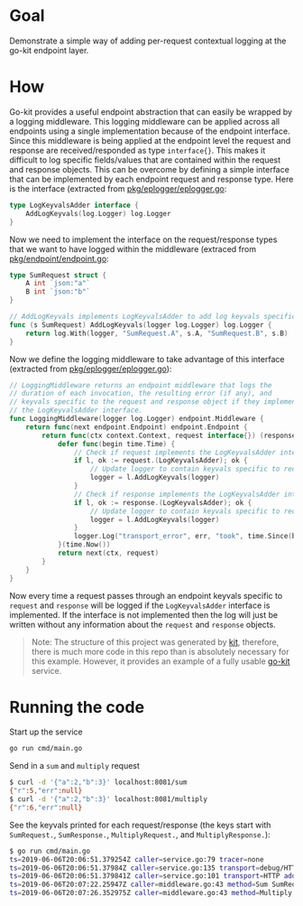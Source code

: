 # Goal

Demonstrate a simple way of adding per-request contextual logging at the go-kit 
endpoint layer. 

# How

Go-kit provides a useful endpoint abstraction that can easily be wrapped by a logging middleware.
This logging middleware can be applied across all endpoints using a single implementation because of the endpoint
interface. Since this middleware is being applied at the endpoint level the request and response are received/responded
as type `interface{}`. This makes it difficult to log specific fields/values that are contained within the request
and response objects. This can be overcome by defining a simple interface that can be implemented by each endpoint 
request and response type. Here is the interface (extracted from [pkg/eplogger/eplogger.go](pkg/eplogger/eplogger.go):

```go
type LogKeyvalsAdder interface {
	AddLogKeyvals(log.Logger) log.Logger
}
```

Now we need to implement the interface on the request/response types that we want to have logged within the 
middleware (extraced from [pkg/endpoint/endpoint.go](pkg/endpoint/endpoint.go):

```go
type SumRequest struct {
	A int `json:"a"`
	B int `json:"b"`
}

// AddLogKeyvals implements LogKeyvalsAdder to add log keyvals specific to SumRequest
func (s SumRequest) AddLogKeyvals(logger log.Logger) log.Logger {
	return log.With(logger, "SumRequest.A", s.A, "SumRequest.B", s.B)
}
```

Now we define the logging middleware to take advantage of this 
interface (extracted from [pkg/eplogger/eplogger.go](pkg/eplogger/eplogger.go)):

```go
// LoggingMiddleware returns an endpoint middleware that logs the
// duration of each invocation, the resulting error (if any), and
// keyvals specific to the request and response object if they implement
// the LogKeyvalsAdder interface.
func LoggingMiddleware(logger log.Logger) endpoint.Middleware {
	return func(next endpoint.Endpoint) endpoint.Endpoint {
		return func(ctx context.Context, request interface{}) (response interface{}, err error) {
			defer func(begin time.Time) {
				// Check if request implements the LogKeyvalsAdder interface
				if l, ok := request.(LogKeyvalsAdder); ok {
					// Update logger to contain keyvals specific to request
					logger = l.AddLogKeyvals(logger)
				}
				// Check if response implements the LogKeyvalsAdder interface
				if l, ok := response.(LogKeyvalsAdder); ok {
					// Update logger to contain keyvals specific to request
					logger = l.AddLogKeyvals(logger)
				}
				logger.Log("transport_error", err, "took", time.Since(begin))
			}(time.Now())
			return next(ctx, request)
		}
	}
}
```

Now every time a request passes through an endpoint keyvals specific to `request` and `response` will be logged
if the `LogKeyvalsAdder` interface is implemented. If the interface is not implemented then the log will just be
written without any information about the `request` and `response` objects.

> Note: The structure of this project was generated by [kit](https://github.com/kujtimiihoxha/kit), therefore, there is 
much more code in this repo than is absolutely necessary for this example. However, it provides an example of a fully 
usable [go-kit](https://github.com/go-kit/kit) service.

# Running the code

Start up the service

```bash
go run cmd/main.go 
```

Send in a `sum` and `multiply` request

```bash
$ curl -d '{"a":2,"b":3}' localhost:8081/sum
{"r":5,"err":null}
$ curl -d '{"a":2,"b":3}' localhost:8081/multiply
{"r":6,"err":null}

```

See the keyvals printed for each request/response (the keys start with `SumRequest.`, `SumResponse.`, `MultiplyRequest.`, and `MultiplyResponse.`):

```bash
$ go run cmd/main.go 
ts=2019-06-06T20:06:51.379254Z caller=service.go:79 tracer=none
ts=2019-06-06T20:06:51.37984Z caller=service.go:135 transport=debug/HTTP addr=:8080
ts=2019-06-06T20:06:51.379841Z caller=service.go:101 transport=HTTP addr=:8081
ts=2019-06-06T20:07:22.25947Z caller=middleware.go:43 method=Sum SumRequest.A=2 SumRequest.B=3 SumResponse.R=5 SumResponse.Err=null transport_error=null took=8.018µs
ts=2019-06-06T20:07:26.352975Z caller=middleware.go:43 method=Multiply MultiplyRequest.R=2 MultiplyRequest.Err=3 MultiplyResponse.R=6 MultiplyResponse.Err=null transport_error=null took=8.179µs
```